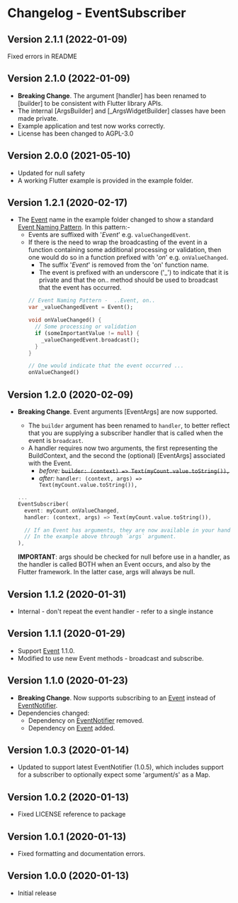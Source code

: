 # Changelog - EventSubscriber

## Version 2.1.1  (2022-01-09)

Fixed errors in README

## Version 2.1.0  (2022-01-09)

- **Breaking Change**. The argument [handler] has been renamed to [builder] to be consistent with Flutter library APIs.
- The internal [ArgsBuilder] and [_ArgsWidgetBuilder] classes have been made private.
- Example application and test now works correctly.
- License has been changed to AGPL-3.0

## Version 2.0.0  (2021-05-10)

- Updated for null safety
- A working Flutter example is provided in the example folder.

## Version 1.2.1  (2020-02-17)

- The [Event] name in the example folder changed to show a standard [Event Naming Pattern][EventNamingPattern].  In this pattern:-
  - Events are suffixed with '*Event*' e.g. `valueChangedEvent`.
  - If there is the need to wrap the broadcasting of the event in a function containing some additional processing or validation, then one would do so in a function prefixed with '*on*' e.g. `onValueChanged`.
    - The suffix '*Event*' is removed from the 'on' function name.
    - The event is prefixed with an underscore ('_') to indicate that it is private and that the on.. method should be used to broadcast that the event has occurred.
    ```dart
    // Event Naming Pattern -  ..Event, on..
    var _valueChangedEvent = Event();
    
    void onValueChanged() {
      // Some processing or validation
      if (someImportantValue != null) {
        _valueChangedEvent.broadcast();
      }
    }

    // One would indicate that the event occurred ...
    onValueChanged()
    ```

## Version 1.2.0  (2020-02-09)

- **Breaking Change**. Event arguments [EventArgs] are now supported.
  - The `builder` argument has been renamed to `handler`, to better reflect that you are supplying a subscriber handler that is called when the event is `broadcast`.
  - A handler requires now two arguments, the first representing the BuildContext, and the second the (optional) [EventArgs] associated with the Event.
    - _before:_
      ~~```builder: (context) => Text(myCount.value.toString()),```~~
    - _after:_
        ```handler: (context, args) => Text(myCount.value.toString()),```
  
  ```dart
  ...
  EventSubscriber(
    event: myCount.onValueChanged,
    handler: (context, args) => Text(myCount.value.toString()),

    // If an Event has arguments, they are now available in your handler.
    // In the example above through `args` argument.
  ),
  ```

  **IMPORTANT**: args should be checked for null before use in a handler, as the handler is called BOTH when an Event occurs, and also by the Flutter framework.  In the latter case, args will always be null.


## Version 1.1.2  (2020-01-31)

- Internal - don't repeat the event handler - refer to a single instance

## Version 1.1.1  (2020-01-29)

- Support [Event] 1.1.0.
- Modified to use new Event methods - broadcast and subscribe.

## Version 1.1.0  (2020-01-23)

- **Breaking Change**. Now supports subscribing to an [Event] instead of [EventNotifier].
- Dependencies changed:
  - Dependency on [EventNotifier] removed.
  - Dependency on [Event] added.

## Version 1.0.3  (2020-01-14)

- Updated to support latest EventNotifier (1.0.5), which includes support for a subscriber to optionally expect some 'argument/s' as a Map.

## Version 1.0.2  (2020-01-13)

- Fixed LICENSE reference to package

## Version 1.0.1  (2020-01-13)

- Fixed formatting and documentation errors.

## Version 1.0.0  (2020-01-13)

- Initial release


[Event]: https://pub.dev/packages/event
[EventNotifier]: https://pub.dev/packages/eventnotifier
[EventNamingPattern]: https://github.com/aryehof/dart-event/wiki/Event-Naming-Pattern